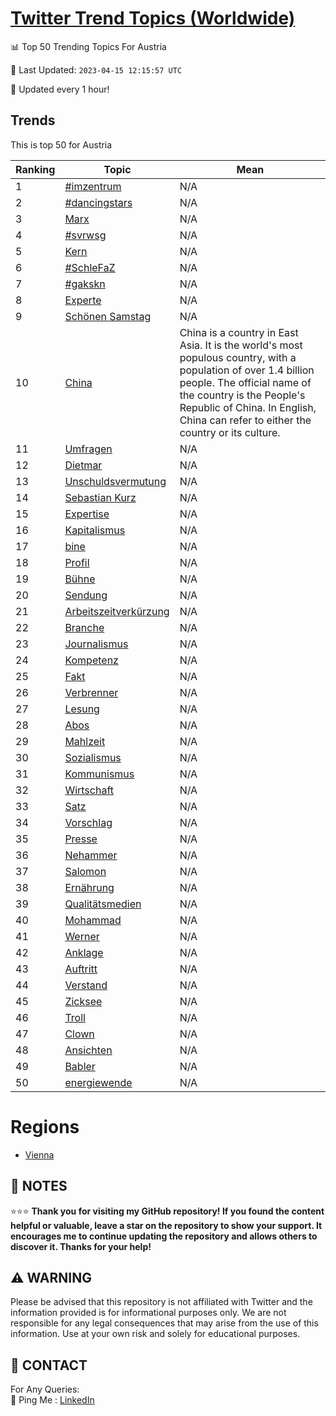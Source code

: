 [Twitter Trend Topics (Worldwide)](https://github.com/ErcinDedeoglu/Twitter-Trend-Topics)
==========


📊 Top 50 Trending Topics For Austria

📆 Last Updated: `2023-04-15 12:15:57 UTC`

🔧 Updated every 1 hour!


## Trends

This is top 50 for Austria

| Ranking | Topic | Mean |
| ------- | ------------ | ------------ |
| 1 | [#imzentrum](http://twitter.com/search?q=%23imzentrum) | N/A |
| 2 | [#dancingstars](http://twitter.com/search?q=%23dancingstars) | N/A |
| 3 | [Marx](http://twitter.com/search?q=Marx) | N/A |
| 4 | [#svrwsg](http://twitter.com/search?q=%23svrwsg) | N/A |
| 5 | [Kern](http://twitter.com/search?q=Kern) | N/A |
| 6 | [#SchleFaZ](http://twitter.com/search?q=%23SchleFaZ) | N/A |
| 7 | [#gakskn](http://twitter.com/search?q=%23gakskn) | N/A |
| 8 | [Experte](http://twitter.com/search?q=Experte) | N/A |
| 9 | [Schönen Samstag](http://twitter.com/search?q=Sch%c3%b6nen+Samstag) | N/A |
| 10 | [China](http://twitter.com/search?q=China) | China is a country in East Asia. It is the world's most populous country, with a population of over 1.4 billion people. The official name of the country is the People's Republic of China. In English, China can refer to either the country or its culture. |
| 11 | [Umfragen](http://twitter.com/search?q=Umfragen) | N/A |
| 12 | [Dietmar](http://twitter.com/search?q=Dietmar) | N/A |
| 13 | [Unschuldsvermutung](http://twitter.com/search?q=Unschuldsvermutung) | N/A |
| 14 | [Sebastian Kurz](http://twitter.com/search?q=Sebastian+Kurz) | N/A |
| 15 | [Expertise](http://twitter.com/search?q=Expertise) | N/A |
| 16 | [Kapitalismus](http://twitter.com/search?q=Kapitalismus) | N/A |
| 17 | [bine](http://twitter.com/search?q=bine) | N/A |
| 18 | [Profil](http://twitter.com/search?q=Profil) | N/A |
| 19 | [Bühne](http://twitter.com/search?q=B%c3%bchne) | N/A |
| 20 | [Sendung](http://twitter.com/search?q=Sendung) | N/A |
| 21 | [Arbeitszeitverkürzung](http://twitter.com/search?q=Arbeitszeitverk%c3%bcrzung) | N/A |
| 22 | [Branche](http://twitter.com/search?q=Branche) | N/A |
| 23 | [Journalismus](http://twitter.com/search?q=Journalismus) | N/A |
| 24 | [Kompetenz](http://twitter.com/search?q=Kompetenz) | N/A |
| 25 | [Fakt](http://twitter.com/search?q=Fakt) | N/A |
| 26 | [Verbrenner](http://twitter.com/search?q=Verbrenner) | N/A |
| 27 | [Lesung](http://twitter.com/search?q=Lesung) | N/A |
| 28 | [Abos](http://twitter.com/search?q=Abos) | N/A |
| 29 | [Mahlzeit](http://twitter.com/search?q=Mahlzeit) | N/A |
| 30 | [Sozialismus](http://twitter.com/search?q=Sozialismus) | N/A |
| 31 | [Kommunismus](http://twitter.com/search?q=Kommunismus) | N/A |
| 32 | [Wirtschaft](http://twitter.com/search?q=Wirtschaft) | N/A |
| 33 | [Satz](http://twitter.com/search?q=Satz) | N/A |
| 34 | [Vorschlag](http://twitter.com/search?q=Vorschlag) | N/A |
| 35 | [Presse](http://twitter.com/search?q=Presse) | N/A |
| 36 | [Nehammer](http://twitter.com/search?q=Nehammer) | N/A |
| 37 | [Salomon](http://twitter.com/search?q=Salomon) | N/A |
| 38 | [Ernährung](http://twitter.com/search?q=Ern%c3%a4hrung) | N/A |
| 39 | [Qualitätsmedien](http://twitter.com/search?q=Qualit%c3%a4tsmedien) | N/A |
| 40 | [Mohammad](http://twitter.com/search?q=Mohammad) | N/A |
| 41 | [Werner](http://twitter.com/search?q=Werner) | N/A |
| 42 | [Anklage](http://twitter.com/search?q=Anklage) | N/A |
| 43 | [Auftritt](http://twitter.com/search?q=Auftritt) | N/A |
| 44 | [Verstand](http://twitter.com/search?q=Verstand) | N/A |
| 45 | [Zicksee](http://twitter.com/search?q=Zicksee) | N/A |
| 46 | [Troll](http://twitter.com/search?q=Troll) | N/A |
| 47 | [Clown](http://twitter.com/search?q=Clown) | N/A |
| 48 | [Ansichten](http://twitter.com/search?q=Ansichten) | N/A |
| 49 | [Babler](http://twitter.com/search?q=Babler) | N/A |
| 50 | [energiewende](http://twitter.com/search?q=energiewende) | N/A |



# Regions

* [Vienna](</Austria/Vienna.md>)



## 📝 NOTES

⭐⭐⭐ **Thank you for visiting my GitHub repository! If you found the content helpful or valuable, leave a star on the repository to show your support. It encourages me to continue updating the repository and allows others to discover it. Thanks for your help!**


## ⚠️ WARNING

Please be advised that this repository is not affiliated with Twitter and the information provided is for informational purposes only. We are not responsible for any legal consequences that may arise from the use of this information. Use at your own risk and solely for educational purposes.


## 📨 CONTACT

 For Any Queries:  
            🏓 Ping Me : [LinkedIn](https://www.linkedin.com/in/ercindedeoglu/)
